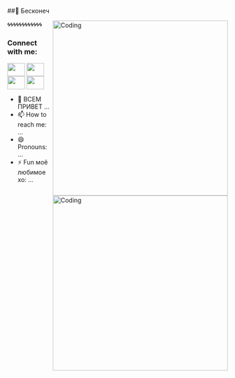 ##🐘 Бесконеч

<img align="right" alt="Coding" width="400" src="https://github.com/user-attachments/assets/d69d823c-f666-4c9a-90ca-cb139969bdc0
">

🌀🌀🌀🌀🌀🌀🌀🌀🌀🌀🌀🌀
<h3 align="left">Connect with me:</h3>
<p align="left">
<a href="your link" target="blank"><img align="center" src="https://cdn.jsdelivr.net/npm/simple-icons@3.0.1/icons/twitter.svg" alt="" height="30" width="40" /></a>
<a href="your link" target="blank"><img align="center" src="https://cdn.jsdelivr.net/npm/simple-icons@3.0.1/icons/linkedin.svg" alt="" height="30" width="40" /></a>
<a href="your link" target="blank"><img align="center" src="https://cdn.jsdelivr.net/npm/simple-icons@3.0.1/icons/instagram.svg" alt="" height="30" width="40" /></a>
<a href="your link" target="blank"><img align="center" src="https://cdn.jsdelivr.net/npm/simple-icons@3.0.1/icons/youtube.svg" alt="" height="30" width="40" /></a>
</p>

<img align="right" alt="Coding" width="400" src="https://github.com/user-attachments/assets/7dcd0ce5-e6bf-4739-a287-a433665c5e45">

- 💬 ВСЕМ ПРИВЕТ ...
- 📫 How to reach me: ...
- 😄 Pronouns: ...
- ⚡ Fun моё любимое хо: ...



